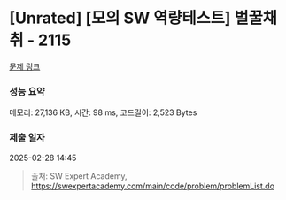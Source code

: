 # [Unrated] [모의 SW 역량테스트] 벌꿀채취 - 2115 

[문제 링크](https://swexpertacademy.com/main/code/problem/problemDetail.do?contestProbId=AV5V4A46AdIDFAWu) 

### 성능 요약

메모리: 27,136 KB, 시간: 98 ms, 코드길이: 2,523 Bytes

### 제출 일자

2025-02-28 14:45



> 출처: SW Expert Academy, https://swexpertacademy.com/main/code/problem/problemList.do